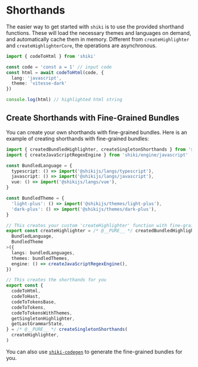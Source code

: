 # Shorthands

The easier way to get started with `shiki` is to use the provided shorthand functions. These will load the necessary themes and languages on demand, and automatically cache them in memory. Different from `createHighlighter` and `createHighlighterCore`, the operations are asynchronous.

```ts twoslash
import { codeToHtml } from 'shiki'

const code = 'const a = 1' // input code
const html = await codeToHtml(code, {
  lang: 'javascript',
  theme: 'vitesse-dark'
})

console.log(html) // highlighted html string
```

## Create Shorthands with Fine-Grained Bundles

You can create your own shorthands with fine-grained bundles. Here is an example of creating shorthands with fine-grained bundles:

```ts
import { createdBundledHighlighter, createSingletonShorthands } from 'shiki/core'
import { createJavaScriptRegexEngine } from 'shiki/engine/javascript'

const BundledLanguage = {
  typescript: () => import('@shikijs/langs/typescript'),
  javascript: () => import('@shikijs/langs/javascript'),
  vue: () => import('@shikijs/langs/vue'),
}

const BundledTheme = {
  'light-plus': () => import('@shikijs/themes/light-plus'),
  'dark-plus': () => import('@shikijs/themes/dark-plus'),
}

// This creates your custom 'createHighlighter' function with fine-grained bundles
export const createHighlighter = /* @__PURE__ */ createdBundledHighlighter<
  BundledLanguage,
  BundledTheme
>({
  langs: bundledLanguages,
  themes: bundledThemes,
  engine: () => createJavaScriptRegexEngine(),
})

// This creates the shorthands for you
export const {
  codeToHtml,
  codeToHast,
  codeToTokensBase,
  codeToTokens,
  codeToTokensWithThemes,
  getSingletonHighlighter,
  getLastGrammarState,
} = /* @__PURE__ */ createSingletonShorthands(
  createHighlighter,
)
```

You can also use [`shiki-codegen`](/packages/codegen) to generate the fine-grained bundles for you.
